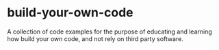 # build-your-own-code
A collection of code examples for the purpose of educating and learning how build your own code, and not rely on third party software.

